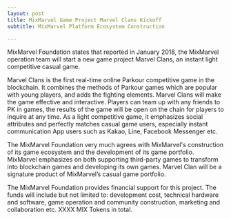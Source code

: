 ```yaml
---
layout: post
title: MixMarvel Game Project Marvel Clans Kickoff
subtitle: MixMarvel Platform Ecosystem Construction 

---
```


MixMarvel Foundation states that reported in January 2018, the MixMarvel operation team will start a new game project Marvel Clans, an instant light competitive casual game. 

Marvel Clans is the first real-time online Parkour competitive game in the blockchain. It combines the methods of Parkour games which are popular with young players, and adds the fighting elements. Marvel Clans will make the game effective and interactive. Players can team up with any friends to PK in games, the results of the game will be open on the chain for players to inquire at any time. As a light competitive game, it emphasizes social attributes and perfectly matches casual game users, especially instant communication App users such as Kakao, Line, Facebook Messenger etc. 

The MixMarvel Foundation very much agrees with MixMarvel's construction of its game ecosystem and the development of its game portfolio. MixMarvel emphasizes on both supporting third-party games to transform into blockchain games and developing its own games. Marvel Clan will be a signature product of MixMarvel’s casual game portfolio. 

The MixMarvel Foundation provides financial support for this project. The funds will include but not limited to: development cost, technical hardware and software, game operation and community construction, marketing and collaboration etc. XXXX MIX Tokens in total. 

